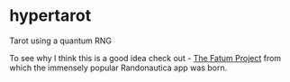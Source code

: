 # hypertarot

Tarot using a quantum RNG

To see why I think this is a good idea check out - [The Fatum Project](https://www.reddit.com/r/DimensionJumping/comments/b2aqfu/the_fatum_project/) from which the immensely popular Randonautica app was born.
